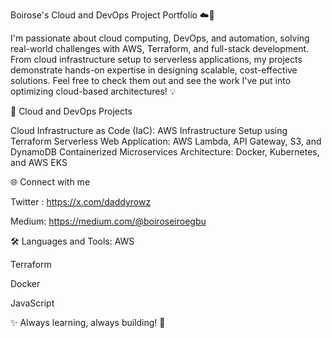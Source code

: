 Boirose's Cloud and DevOps Project Portfolio ☁️🚀

I'm passionate about cloud computing, DevOps, and automation, solving real-world challenges with AWS, Terraform, and full-stack development. From cloud infrastructure setup to serverless applications, my projects demonstrate hands-on expertise in designing scalable, cost-effective solutions. Feel free to check them out and see the work I've put into optimizing cloud-based architectures! 💡

🌟 Cloud and DevOps Projects

Cloud Infrastructure as Code (IaC): AWS Infrastructure Setup using Terraform
Serverless Web Application: AWS Lambda, API Gateway, S3, and DynamoDB
Containerized Microservices Architecture: Docker, Kubernetes, and AWS EKS

🌐 Connect with me

Twitter : https://x.com/daddyrowz

Medium: https://medium.com/@boiroseiroegbu

🛠️ Languages and Tools:
AWS 

Terraform 

Docker 

JavaScript

✨ Always learning, always building! 🚀

